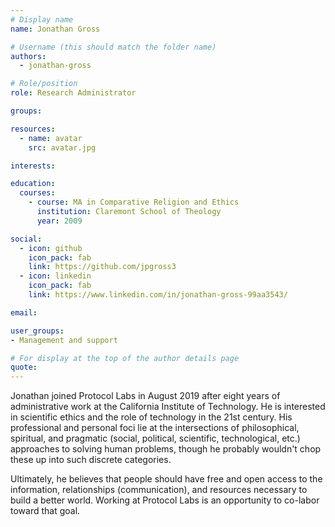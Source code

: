 ```yaml
---
# Display name
name: Jonathan Gross

# Username (this should match the folder name)
authors:
  - jonathan-gross

# Role/position
role: Research Administrator

groups:

resources:
  - name: avatar
    src: avatar.jpg

interests:

education:
  courses:
    - course: MA in Comparative Religion and Ethics
      institution: Claremont School of Theology
      year: 2009

social:
  - icon: github
    icon_pack: fab
    link: https://github.com/jpgross3
  - icon: linkedin
    icon_pack: fab
    link: https://www.linkedin.com/in/jonathan-gross-99aa3543/

email:

user_groups:
- Management and support

# For display at the top of the author details page
quote:
---
```


Jonathan joined Protocol Labs in August 2019 after eight years of administrative work at the California Institute of Technology. He is interested in scientific ethics and the role of technology in the 21st century. His professional and personal foci lie at the intersections of philosophical, spiritual, and pragmatic (social, political, scientific, technological, etc.) approaches to solving human problems, though he probably wouldn't chop these up into such discrete categories.

Ultimately, he believes that people should have free and open access to the information, relationships (communication), and resources necessary to build a better world. Working at Protocol Labs is an opportunity to co-labor toward that goal.
